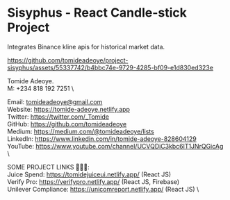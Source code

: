 # Sisyphus - React Candle-stick Project

Integrates Binance kline apis for historical market data.


https://github.com/tomideadeoye/project-sisyphus/assets/55337742/b4bbc74e-9729-4285-bf09-e1d830ed323e




Tomide Adeoye. \
M: +234 818 192 7251 \

Email: tomideadeoye@gmail.com \
Website: https://tomide-adeoye.netlify.app \
Twitter: https://twitter.com/_Tomide \
GitHub: https://github.com/tomideadeoye \
Medium: https://medium.com/@tomideadeoye/lists \
LinkedIn: https://www.linkedin.com/in/tomide-adeoye-828604129 \
YouTube: https://www.youtube.com/channel/UCVQDiC3kbc6lT1JNrQGicAg \

SOME PROJECT LINKS 🧑🏿‍💻: \
Juice Spend: https://tomidejuiceui.netlify.app/ (React JS) \
Verify Pro: https://verifypro.netlify.app/ (React JS, Firebase) \
Unilever Compliance: https://unicomreport.netlify.app/ (React JS) \
